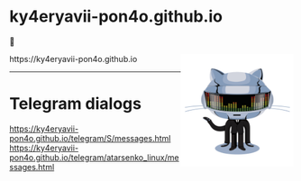 # ky4eryavii-pon4o.github.io

:space_invader:

<img align='right' src='https://github.com/Ky4eryavii-Pon4o/Ky4eryavii-Pon4o/blob/master/daftpunktocat-thomas.gif' width='200"'>
https://ky4eryavii-pon4o.github.io

***

#
# Telegram dialogs
https://ky4eryavii-pon4o.github.io/telegram/S/messages.html
https://ky4eryavii-pon4o.github.io/telegram/atarsenko_linux/messages.html
#
